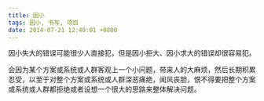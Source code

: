 ```yaml
---
title: 因小
tags: 因小, 书写, 项目
date: 2014-07-21 12:40:01 +0800
---
```



因小失大的错误可能很少人直接犯，但是因小拒大、因小求大的错误却很容易犯。

会因为某个方案或系统或人群客观上一个小问题，带来人的大麻烦，然后长期积累忍受，以至于对整个方案或系统或人群深恶痛绝，闻风丧胆，恨不得要把整个方案或系统或人群都拒绝或者设想一个很大的思路来整体解决问题。

